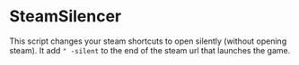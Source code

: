 # SteamSilencer
This script changes your steam shortcuts to open silently (without opening steam). It add `" -silent` to the end of the steam url that launches the game.
